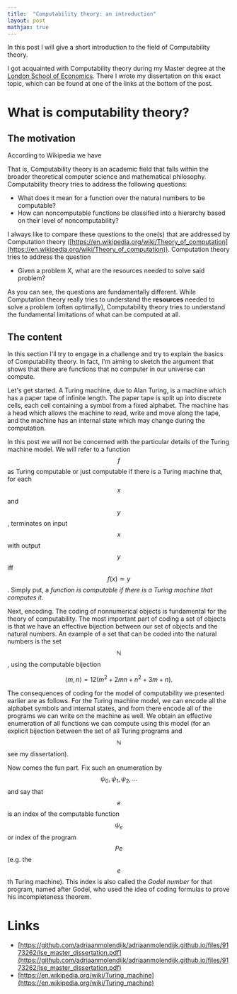 ```yaml
---
title:  "Computability theory: an introduction"
layout: post
mathjax: true
---
```


In this post I will give a short introduction to the field of Computability theory.


I got acquainted with Computability theory during my Master degree at the [London School of Economics](https://www.lse.ac.uk/). There I wrote my dissertation on this exact topic, which can be found at one of the links at the bottom of the post.

# What is computability theory?

## The motivation

According to Wikipedia we have

That is, Computability theory is an academic field that falls within the broader theoretical computer science and mathematical philosophy. Computability theory tries to address the following questions:
- What does it mean for a function over the natural numbers to be computable?
- How can noncomputable functions be classified into a hierarchy based on their level of noncomputability?

I always like to compare these questions to the one(s) that are addressed by Computation theory ([https://en.wikipedia.org/wiki/Theory_of_computation](https://en.wikipedia.org/wiki/Theory_of_computation)). Computation theory tries to address the question
- Given a problem X, what are the resources needed to solve said problem?

As you can see, the questions are fundamentally different. While Computation theory really tries to understand the **resources** needed to solve a problem (often optimally), Computability theory tries to understand the fundamental limitations of what can be computed at all.

## The content

In this section I'll try to engage in a challenge and try to explain the basics of Computability theory. In fact, I'm aiming to sketch the argument that shows that there are functions that no computer in our universe can compute.

Let's get started. A Turing machine, due to Alan Turing, is a machine which has a paper tape of infinite length. The paper tape is split up into discrete cells, each cell containing a symbol from a fixed alphabet. The machine has a head which allows the machine to read, write and move along the tape, and the machine has an internal state which may change during the computation.

In this post we will not be concerned with the particular details of the Turing machine model. We will refer to a function $$f$$ as Turing computable or just computable if there is a Turing machine that, for each $$x$$ and $$y$$, terminates on input $$x$$ with output $$y$$ iff $$f(x) ≃ y$$. Simply put, a *function is computable if there is a Turing machine that computes it*.

Next, encoding. The coding of nonnumerical objects is fundamental for the theory of computability. The most important part of coding a set of objects is that we have an effective bijection between our set of objects and the natural numbers. An example of a set that can be coded into the natural numbers is the set $$\mathbb{N}$$, using the computable bijection 


$$⟨m,n⟩ = 12(m^2 + 2mn + n^2 + 3m + n).$$


The consequences of coding for the model of computability we presented earlier are as follows. For the Turing machine model, we can encode all the alphabet symbols and internal states, and from there encode all of the programs we can write on the machine as well. We obtain an effective enumeration of all functions we can compute using this model (for an explicit bijection between the set of all Turing programs and $$\mathbb{N}$$ see my dissertation).

Now comes the fun part. Fix such an enumeration by $$\psi_0, \psi_1, \psi_2, \ldots$$ and say that $$e$$ is an index of the computable function $$\psi_e$$ or index of the program $$Pe$$ (e.g. the $$e$$th Turing machine). This index is also called the *Godel number* for that program, named after Godel, who used the idea of coding formulas to prove his incompleteness theorem.


# Links
- [https://github.com/adriaanmolendijk/adriaanmolendijk.github.io/files/9173262/lse_master_dissertation.pdf](https://github.com/adriaanmolendijk/adriaanmolendijk.github.io/files/9173262/lse_master_dissertation.pdf)
- [https://en.wikipedia.org/wiki/Turing_machine](https://en.wikipedia.org/wiki/Turing_machine)
